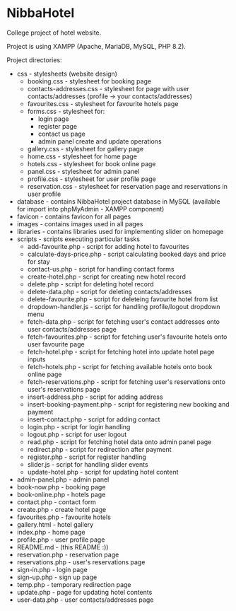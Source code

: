 # NibbaHotel
College project of hotel website.

Project is using XAMPP (Apache, MariaDB, MySQL, PHP 8.2).

Project directories:
- css - stylesheets (website design)
  - booking.css - stylesheet for booking page
  - contacts-addresses.css - stylesheet for page with user contacts/addresses (profile -> your contacts/addresses)
  - favourites.css - stylesheet for favourite hotels page
  - forms.css - stylesheet for: 
    - login page
    - register page
    - contact us page
    - admin panel create and update operations
  - gallery.css - stylesheet for gallery page
  - home.css - stylesheet for home page
  - hotels.css - stylesheet for book online page
  - panel.css - stylesheet for admin panel
  - profile.css - stylesheet for user profile page
  - reservation.css - stylesheet for reservation page and reservations in user profile
- database - contains NibbaHotel project database in MySQL (available for import into phpMyAdmin - XAMPP component)
- favicon - contains favicon for all pages
- images - contains images used in all pages
- libraries - contains libraries used for implementing slider on homepage
- scripts - scripts executing particular tasks
  - add-favourite.php - script for adding hotel to favourites
  - calculate-days-price.php - script calculating booked days and price for stay
  - contact-us.php - script for handling contact forms
  - create-hotel.php - script for creating new hotel record
  - delete.php - script for deleting hotel record
  - delete-data.php - script for deleting contacts/addresses
  - delete-favourite.php - script for deleteing favourite hotel from list
  - dropdown-handler.js - script for handling profile/logout dropdown menu
  - fetch-data.php - script for fetching user's contact addresses onto user contacts/addresses page
  - fetch-favourites.php - script for fetching user's favourite hotels onto user favourite page
  - fetch-hotel.php - script for fetching hotel into update hotel page inputs
  - fetch-hotels.php - script for fetching available hotels onto book online page
  - fetch-reservations.php - script for fetching user's reservations onto user's reservations page
  - insert-address.php - script for adding address
  - insert-booking-payment.php - script for registering new booking and payment
  - insert-contact.php - script for adding contact
  - login.php - script for login handling
  - logout.php - script for user logout
  - read.php - script for fetching hotel data onto admin panel page
  - redirect.php - script for redirection after payment
  - register.php - script for register handling
  - slider.js - script for handling slider events
  - update-hotel.php - script for updating hotel content
- admin-panel.php - admin panel
- book-now.php - booking page
- book-online.php - hotels page
- contact.php - contact form
- create.php - create hotel page
- favourites.php - favourite hotels
- gallery.html - hotel gallery
- index.php - home page
- profile.php - user profile page
- README.md  - (this README :))
- reservation.php - reservation page
- reservations.php - user's reservations page
- sign-in.php - login page
- sign-up.php - sign up page
- temp.php - temporary redirection page
- update.php - page for updating hotel contents
- user-data.php - user contacts/addresses page




